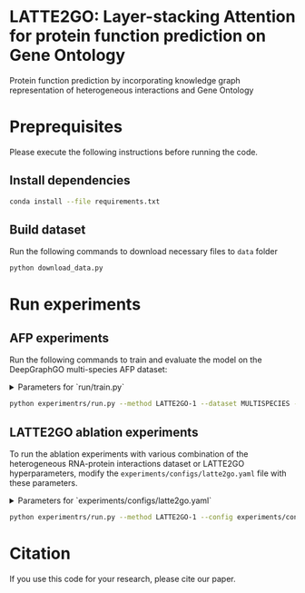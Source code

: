 # LATTE2GO: Layer-stacking Attention for protein function prediction on Gene Ontology
Protein function prediction by incorporating knowledge graph representation of heterogeneous interactions and Gene Ontology

# Preprequisites
Please execute the following instructions before running the code.

## Install dependencies
```bash
conda install --file requirements.txt
```
## Build dataset
Run the following commands to download necessary files to `data` folder
```bash
python download_data.py
```

# Run experiments

## AFP experiments
Run the following commands to train and evaluate the model on the DeepGraphGO multi-species AFP dataset:

<details><summary>Parameters for `run/train.py`</summary> 

```yml
dataset:
  values: [ "MULTISPECIES" ]
pred_ntypes:
  values: [ 'molecular_function', 'biological_process', 'cellular_component', 'molecular_function biological_process cellular_component' ]
method:
  values: [ "LATTE2GO-1", "LATTE-1", "LATTE2GO-2", "HGT", "DeepGraphGO", "MLP", "DeepGOZero", "RGCN" ]
inductive:
  values: [ false ]
seed:
  values: [ 1 ]
```
</details>

```bash
python experimentrs/run.py --method LATTE2GO-1 --dataset MULTISPECIES --pred_ntypes molecular_function --seed 1
```

## LATTE2GO ablation experiments
To run the ablation experiments with various combination of the heterogeneous RNA-protein interactions dataset or 
LATTE2GO hyperparameters, modify the `experiments/configs/latte2go.yaml` file with these parameters.

<details><summary>Parameters for `experiments/configs/latte2go.yaml`</summary> 

```yml
  ntype_subset:
    values:
      - 'Protein MessengerRNA MicroRNA LncRNA biological_process cellular_component molecular_function'
      - 'Protein MessengerRNA MicroRNA LncRNA'
      - 'Protein MessengerRNA MicroRNA'
      - 'Protein MessengerRNA'
      - 'Protein'
      - ''
  
```
</details>

```bash
python experimentrs/run.py --method LATTE2GO-1 --config experiments/configs/latte2go.yaml --dataset MULTISPECIES --pred_ntypes molecular_function
```

# Citation
If you use this code for your research, please cite our paper.